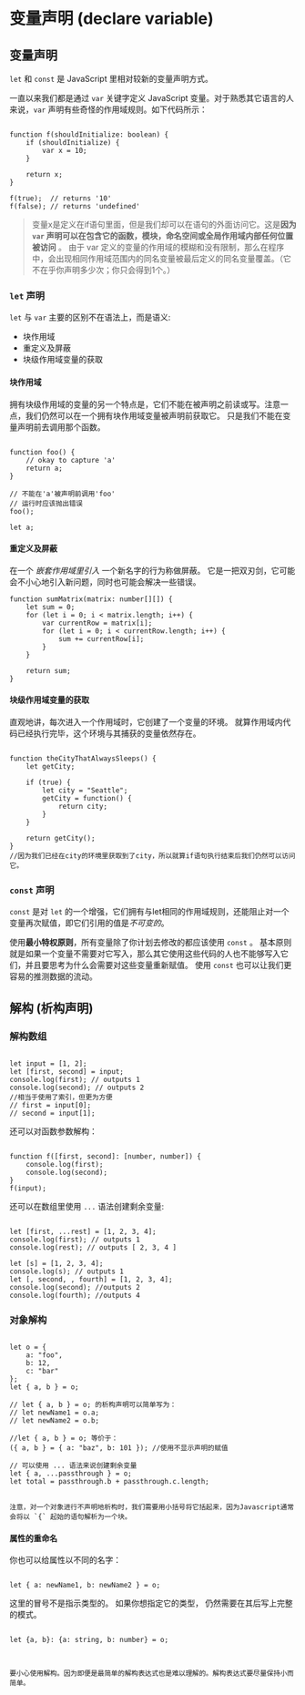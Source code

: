# 变量声明 (declare variable)

## 变量声明 

`let` 和 `const` 是 JavaScript 里相对较新的变量声明方式。 

一直以来我们都是通过 `var` 关键字定义 JavaScript 变量。对于熟悉其它语言的人来说，`var` 声明有些奇怪的作用域规则。如下代码所示：

```{code-block} ts

function f(shouldInitialize: boolean) {
    if (shouldInitialize) {
        var x = 10;
    }

    return x;
}

f(true);  // returns '10'
f(false); // returns 'undefined'
```

> 变量x是定义在if语句里面，但是我们却可以在语句的外面访问它。这是**因为 `var` 声明可以在包含它的函数，模块，命名空间或全局作用域内部任何位置被访问** 。
> 由于 var 定义的变量的作用域的模糊和没有限制，那么在程序中，会出现相同作用域范围内的同名变量被最后定义的同名变量覆盖。（它不在乎你声明多少次；你只会得到1个。）


### `let` 声明

`let` 与 `var` 主要的区别不在语法上，而是语义:

* 块作用域
* 重定义及屏蔽
* 块级作用域变量的获取

#### 块作用域

拥有块级作用域的变量的另一个特点是，它们不能在被声明之前读或写。注意一点，我们仍然可以在一个拥有块作用域变量被声明前获取它。 只是我们不能在变量声明前去调用那个函数。 

```{code-block} ts

function foo() {
    // okay to capture 'a'
    return a;
}

// 不能在'a'被声明前调用'foo'
// 运行时应该抛出错误
foo();

let a;
```

#### 重定义及屏蔽

在一个 *嵌套作用域里引入* 一个新名字的行为称做屏蔽。 它是一把双刃剑，它可能会不小心地引入新问题，同时也可能会解决一些错误。

```{code-block} ts
function sumMatrix(matrix: number[][]) {
    let sum = 0;
    for (let i = 0; i < matrix.length; i++) {
        var currentRow = matrix[i];
        for (let i = 0; i < currentRow.length; i++) {
            sum += currentRow[i];
        }
    }

    return sum;
}
```

#### 块级作用域变量的获取

直观地讲，每次进入一个作用域时，它创建了一个变量的环境。 就算作用域内代码已经执行完毕，这个环境与其捕获的变量依然存在。

```{code-block} ts

function theCityThatAlwaysSleeps() {
    let getCity;

    if (true) {
        let city = "Seattle";
        getCity = function() {
            return city;
        }
    }

    return getCity();
}
//因为我们已经在city的环境里获取到了city，所以就算if语句执行结束后我们仍然可以访问它。
```

### `const` 声明

`const` 是对 `let` 的一个增强，它们拥有与let相同的作用域规则，还能阻止对一个变量再次赋值，即它们引用的值是*不可变的*。

使用**最小特权原则**，所有变量除了你计划去修改的都应该使用 `const` 。 基本原则就是如果一个变量不需要对它写入，那么其它使用这些代码的人也不能够写入它们，并且要思考为什么会需要对这些变量重新赋值。 使用 `const` 也可以让我们更容易的推测数据的流动。



## 解构 (**析构声明**)


### 解构数组

```{code-block} ts

let input = [1, 2];
let [first, second] = input;
console.log(first); // outputs 1
console.log(second); // outputs 2
//相当于使用了索引，但更为方便
// first = input[0];
// second = input[1];
```

还可以对函数参数解构：


```{code-block} ts

function f([first, second]: [number, number]) {
    console.log(first);
    console.log(second);
}
f(input);
```


还可以在数组里使用 `...` 语法创建剩余变量:


```{code-block} ts

let [first, ...rest] = [1, 2, 3, 4];
console.log(first); // outputs 1
console.log(rest); // outputs [ 2, 3, 4 ]

let [s] = [1, 2, 3, 4];
console.log(s); // outputs 1
let [, second, , fourth] = [1, 2, 3, 4];
console.log(second); //outputs 2
console.log(fourth); //outputs 4
```

### 对象解构


```{code-block} ts

let o = {
    a: "foo",
    b: 12,
    c: "bar"
};
let { a, b } = o;

// let { a, b } = o; 的析构声明可以简单写为：
// let newName1 = o.a;
// let newName2 = o.b;

//let { a, b } = o; 等价于：
({ a, b } = { a: "baz", b: 101 }); //使用不显示声明的赋值

// 可以使用 ... 语法来说创建剩余变量
let { a, ...passthrough } = o;
let total = passthrough.b + passthrough.c.length;

```

```{attention} 

注意，对一个对象进行不声明地析构时，我们需要用小括号将它括起来，因为Javascript通常会将以 `{` 起始的语句解析为一个块。
```


#### 属性的重命名

你也可以给属性以不同的名字：

```{code-block} ts

let { a: newName1, b: newName2 } = o;
```

这里的冒号不是指示类型的。 如果你想指定它的类型， 仍然需要在其后写上完整的模式。

```{code-block} ts

let {a, b}: {a: string, b: number} = o;
```






```{warning}


要小心使用解构。因为即便是最简单的解构表达式也是难以理解的。解构表达式要尽量保持小而简单。
```
